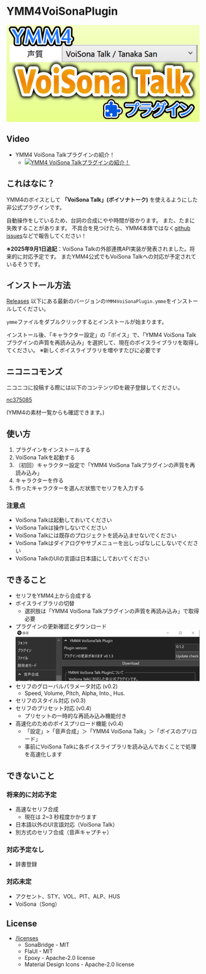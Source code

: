 # YMM4VoiSonaPlugin

![cover](https://github.com/InuInu2022/YMM4VoiSonaPlugin/blob/main/docs/images/ymm4voisonatalkpluginthum.png?raw=true)

## Video

- YMM4 VoiSona Talkプラグインの紹介！
  - [![YMM4 VoiSona Talkプラグインの紹介！](http://img.youtube.com/vi/YS3bX3I5OHg/mqdefault.jpg)](https://youtu.be/YS3bX3I5OHg)

## これはなに？

YMM4のボイスとして **「VoiSona Talk」(ボイソナトーク)** を使えるようにした非公式プラグインです。

自動操作をしているため、台詞の合成にやや時間が掛かります。
また、たまに失敗することがあります。
不具合を見つけたら、YMM4本体ではなく[github issues](https://github.com/InuInu2022/YMM4VoiSonaPlugin/issues)などで報告してください！

**※2025年9月1日追記**：VoiSona Talkの外部連携API実装が発表されました。将来的に対応予定です。
またYMM4公式でもVoiSona Talkへの対応が予定されているそうです。

## インストール方法

[Releases](https://github.com/InuInu2022/YMM4VoiSonaPlugin/releases) 以下にある最新のバージョンの`YMM4VoiSonaPlugin.ymme`をインストールしてください。

`ymme`ファイルをダブルクリックするとインストールが始まります。

インストール後、「キャラクター設定」の「ボイス」で、「YMM4 VoiSona Talkプラグインの声質を再読み込み」を選択して、現在のボイスライブラリを取得してください。
※新しくボイスライブラリを増やすたびに必要です

## ニコニコモンズ

ニコニコに投稿する際には以下のコンテンツIDを親子登録してください。

[nc375085](https://commons.nicovideo.jp/works/nc375085)

(YMM4の素材一覧からも確認できます。)

## 使い方

1. プラグインをインストールする
2. VoiSona Talkを起動する
3. （初回）キャラクター設定で「YMM4 VoiSona Talkプラグインの声質を再読み込み」
4. キャラクターを作る
5. 作ったキャラクターを選んだ状態でセリフを入力する

### 注意点

- VoiSona Talkは起動しておいてください
- VoiSona Talkは操作しないでください
- VoiSona Talkには既存のプロジェクトを読み込ませないでください
- VoiSona Talkはダイアログやサブメニューを出しっぱなしにしないでください
- VoiSona TalkのUIの言語は日本語にしておいてください

## できること

- セリフをYMM4上から合成する
- ボイスライブラリの切替
  - 選択肢は「YMM4 VoiSona Talkプラグインの声質を再読み込み」で取得必要
- プラグインの更新確認とダウンロード
![ss](https://github.com/InuInu2022/YMM4VoiSonaPlugin/blob/main/docs/images/YMM4VoiSonaPlugin_download.png?raw=true)
- セリフのグローバルパラメータ対応 (v0.2)
  - Speed, Volume, Pitch, Alpha, Into., Hus.
- セリフのスタイル対応 (v0.3)
- セリフのプリセット対応 (v0.4)
  - プリセットの一時的な再読み込み機能付き
- 高速化のためのボイスプリロード機能 (v0.4)
  - 「設定」>「音声合成」＞「YMM4 VoiSona Talk」＞「ボイスのプリロード」
  - 事前にVoiSona Talkに各ボイスライブラリを読み込んでおくことで処理を高速化します

## できないこと

### 将来的に対応予定

- 高速なセリフ合成
  - 現在は 2~3 秒程度かかります
- 日本語以外のUI言語対応（VoiSona Talk）
- 別方式のセリフ合成（音声キャプチャ）

### 対応予定なし

- 辞書登録

### 対応未定

- アクセント、STY、VOL、PIT、ALP、HUS
- VoiSona（Song）

## License

- [/licenses](./licenses/)
  - SonaBridge - MIT
  - FlaUI - MIT
  - Epoxy - Apache-2.0 license
  - Material Design Icons - Apache-2.0 license
